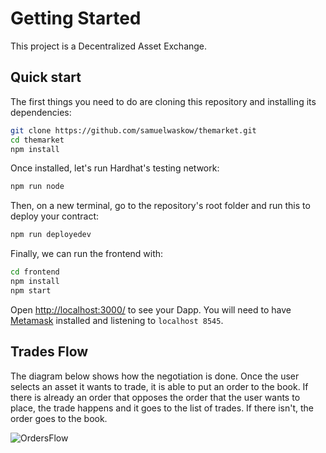 # Getting Started

This project is a Decentralized Asset Exchange.

## Quick start

The first things you need to do are cloning this repository and installing its
dependencies:

```sh
git clone https://github.com/samuelwaskow/themarket.git
cd themarket
npm install
```

Once installed, let's run Hardhat's testing network:

```sh
npm run node
```

Then, on a new terminal, go to the repository's root folder and run this to
deploy your contract:

```sh
npm run deployedev
```

Finally, we can run the frontend with:

```sh
cd frontend
npm install
npm start
```

Open [http://localhost:3000/](http://localhost:3000/) to see your Dapp. You will
need to have [Metamask](https://metamask.io) installed and listening to
`localhost 8545`.

## Trades Flow

The diagram below shows how the negotiation is done. Once the user selects an asset it wants to trade, it is able to put an order to the book. If there is already an order that opposes the order that the user wants to place, the trade happens and it goes to the list of trades. If there isn't, the order goes to the book.

![OrdersFlow](https://user-images.githubusercontent.com/350404/191040232-444f9093-f942-4fc2-b794-2203e3672a2f.png)
